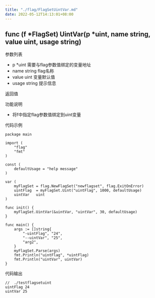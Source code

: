 ```yaml
---
title: "./flag/FlagSetUintVar.md"
date: 2022-05-12T14:13:01+08:00
---
```

## func (f *FlagSet) UintVar(p *uint, name string, value uint, usage string)

参数列表
- p *uint 需要与flag参数值绑定的变量地址
- name string  flag名称
- value uint 变量默认值
- usage string 提示信息

返回值

功能说明
- 将f中指定flag参数值绑定到uint变量

代码示例
        
    package main
    
    import (
    	"flag"
    	"fmt"
    )
    
    const (
    	defaultUsage = "help message"
    )
    
    var (
    	myFlagSet = flag.NewFlagSet("newflagset", flag.ExitOnError)
    	uintFlag  = myFlagSet.Uint("uintFlag", 1000, defaultUsage)
    	uintVar   uint
    )
    
    func init() {
    	myFlagSet.UintVar(&uintVar, "uintVar", 30, defaultUsage)
    }
    
    func main() {
    	args := []string{
    		"-uintFlag", "24",
    		"--uintVar", "25",
    		"arg2",
    	}
    	myFlagSet.Parse(args)
    	fmt.Println("uintFlag", *uintFlag)
    	fmt.Println("uintVar", uintVar)
    }

代码输出
            
    //  ./testflagsetuint                         
    uintFlag 24
    uintVar 25
